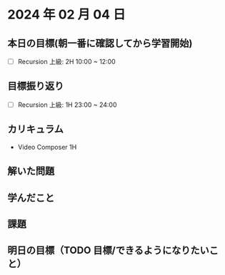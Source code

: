 # 2024 年 02 月 04 日

## 本日の目標(朝一番に確認してから学習開始)

- [ ] Recursion 上級: 2H 10:00 ~ 12:00

## 目標振り返り

- [ ] Recursion 上級: 1H 23:00 ~ 24:00

## カリキュラム

- Video Composer 1H

## 解いた問題

## 学んだこと

## 課題

## 明日の目標（TODO 目標/できるようになりたいこと）
